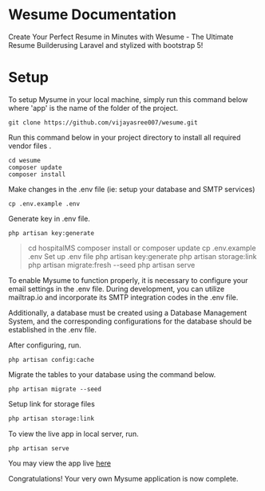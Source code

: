# Wesume Documentation

Create Your Perfect Resume in Minutes with Wesume - The Ultimate Resume Builderusing Laravel and stylized with bootstrap 5!

# Setup

To setup Mysume in your local machine, simply run this command below where 'app' is the name of the folder of the project.

```shell
git clone https://github.com/vijayasree007/wesume.git
```

Run this command below in your project directory to install all required vendor files .

```shell
cd wesume
composer update
composer install
```

Make changes in the .env file (ie: setup your database and SMTP services)

```shell
cp .env.example .env
```

Generate key in .env file.

```shell
php artisan key:generate
```

> cd hospitalMS
> composer install or composer update
> cp .env.example .env
> Set up .env file
> php artisan key:generate
> php artisan storage:link
> php artisan migrate:fresh --seed
> php artisan serve


To enable Mysume to function properly, it is necessary to configure your email settings in the .env file. During development, you can utilize mailtrap.io and incorporate its SMTP integration codes in the .env file.

Additionally, a database must be created using a Database Management System, and the corresponding configurations for the database should be established in the .env file.

After configuring, run.

```shell
php artisan config:cache
```

Migrate the tables to your database using the command below.

```shell
php artisan migrate --seed
```

Setup link for storage files

```markdown
php artisan storage:link
```

To view the live app in local server, run.

```shell
php artisan serve
```

You may view the app live [here]()

Congratulations! Your very own Mysume application is now complete.